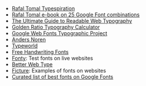 - [Rafal Tomal Typespiration](http://typespiration.com/)
- [Rafal Tomal e-book on 25 Google Font combinations](https://drive.google.com/open?id=0BzA6GcmEs1BZaWpfTHVMZExJc00)
- [The Ultimate Guide to Readable Web Typography](https://pearsonified.com/2011/12/golden-ratio-typography.php)
- [Golden Ratio Typography Calculator](https://pearsonified.com/typography/)
- [Google Web Fonts Typographic Project](http://femmebot.github.io/google-type/)
- [Anders Noren](http://www.andersnoren.se/)
- [Typeworld](http://type.world/)
- [Free Handwriting Fonts](http://www.creativebloq.com/typography/best-handwriting-fonts-12121527?utm_content=buffere86cc&utm_medium=social&utm_source=facebook.com&utm_campaign=buffer)
- [Fonty](http://fonty.dizoo.bg/): Test fonts on live websites
- [Better Web Type](https://betterwebtype.com/)
- [Ficture](https://ficture.design/): Examples of fonts on websites
- [Curated list of best fonts on Google Fonts](https://www.notion.so/flowmingo/e873b52e0cc54f2981acc430417ba61d?v=05acdd40b0564920be69f5347f619bc3)
